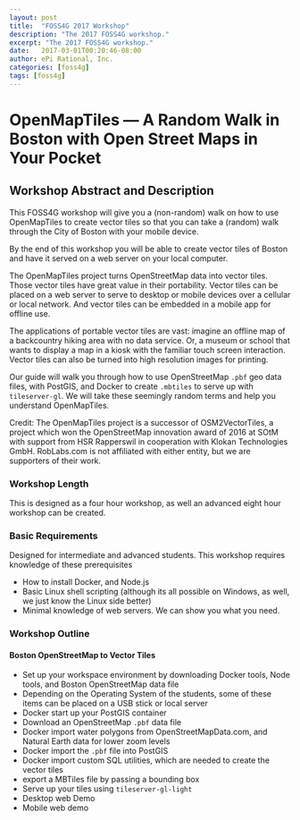 ```yaml
---
layout: post
title:  "FOSS4G 2017 Workshop"
description: "The 2017 FOSS4G workshop."
excerpt: "The 2017 FOSS4G workshop."
date:   2017-03-01T00:20:46-08:00
author: ePi Rational, Inc.
categories: [foss4g]
tags: [foss4g]
---
```


# OpenMapTiles — A Random Walk in Boston with Open Street Maps in Your Pocket

<!-- # Workshop Title
* Title should be short and descriptive, summarizing the tutorial goals, workshop theme, and specific technologies covered. -->

##  Workshop Abstract and Description
This FOSS4G workshop will give you a (non-random) walk on how to use OpenMapTiles to create vector tiles
so that you can take a (random) walk through the City of Boston with your mobile device.

By the end of this workshop you will be able to create vector tiles of Boston and have it served
on a web server on your local computer.  

The OpenMapTiles project turns OpenStreetMap data into vector tiles.  Those vector tiles have great
value in their portability.  Vector tiles can be placed on a web server to serve to desktop or mobile devices over a cellular or local network.  And vector tiles can be embedded in a mobile app for offline use.

The applications of portable vector tiles are vast:  imagine an offline map of a backcountry hiking area with no data service.  Or, a museum or school that wants to display a map in a kiosk with the familiar touch screen interaction.  Vector tiles can also be turned into high resolution images for printing.

Our guide will walk you through how to use OpenStreetMap `.pbf` geo data files, with PostGIS, and Docker to create `.mbtiles` to serve up with `tileserver-gl`.  We will take these seemingly random terms and help you understand  OpenMapTiles.

Credit:  The OpenMapTiles project is a successor of OSM2VectorTiles, a project which won the OpenStreetMap innovation award of 2016 at SOtM with support from HSR Rapperswil in cooperation with Klokan Technologies GmbH.  RobLabs.com is not affiliated with either entity, but we are supporters of their work.
<!-- ##  Workshop Abstract and Description
* Abstract of no more than 250 words describing the proposed workshop. The abstract should be descriptive and include the topic, relevance, motivation and goals of the session, as well as pointers to past editions, if any. -->

### Workshop Length
This is designed as a four hour workshop, as well an advanced eight hour workshop can be created.
<!-- ### Workshop Length *
Most workshops are half-day (4 hour) and all provide hands-on experiences with participants following along with an instructor. We will consider a limited number of full day (8 hour) workshops. -->

### Basic Requirements
Designed for intermediate and advanced students.  This workshop requires knowledge of these prerequisites

* How to install Docker, and Node.js
* Basic Linux shell scripting (although its all possible on Windows, as well, we just know the Linux side better)
* Minimal knowledge of web servers.  We can show you what you need.

<!-- ### Basic Requirements
* Please provide a list of recommended or prerequisite skills that will be required to complete this workshop. If the workshop is for beginners, please be clear that there are no prerequisites. -->

### Workshop Outline

#### Boston OpenStreetMap to Vector Tiles

* Set up your workspace environment by downloading Docker tools, Node tools, and Boston OpenStreetMap data file
* Depending on the Operating System of the students, some of these items can be placed on a USB stick or local server
* Docker start up your PostGIS container
* Download an OpenStreetMap `.pbf` data file
* Docker import water polygons from OpenStreetMapData.com, and Natural Earth data for lower zoom levels
* Docker import the `.pbf` file into PostGIS
* Docker import custom SQL utilities, which are needed to create the vector tiles
* export a MBTiles file by passing a bounding box
* Serve up your tiles using `tileserver-gl-light`
* Desktop web Demo
* Mobile web demo

<!-- Workshop Outline
* Please provide a bullet point outline of your topics covered, proposed session itinerary, and takeaways. Please be as specific as -->
